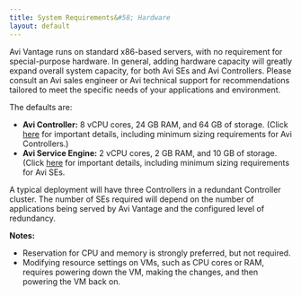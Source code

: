 ```yaml
---
title: System Requirements&#58; Hardware
layout: default
---
```

Avi Vantage runs on standard x86-based servers, with no requirement for special-purpose hardware. In general, adding hardware capacity will greatly expand overall system capacity, for both Avi SEs and Avi Controllers. Please consult an Avi sales engineer or Avi technical support for recommendations tailored to meet the specific needs of your applications and environment.

The defaults are:

* **Avi Controller:** 8 vCPU cores, 24 GB RAM, and 64 GB of storage. (Click <a href="/docs/16.3/avi-controller-sizing">here</a> for important details, including minimum sizing requirements for Avi Controllers.)
* **Avi Service Engine:** 2 vCPU cores, 2 GB RAM, and 10 GB of storage. (Click <a href="/docs/16.3/sizing-service-engines">here</a> for important details, including minimum sizing requirements for Avi SEs. 

A typical deployment will have three Controllers in a redundant Controller cluster. The number of SEs required will depend on the number of applications being served by Avi Vantage and the configured level of redundancy.

**Notes:**

* Reservation for CPU and memory is strongly preferred, but not required.
* Modifying resource settings on VMs, such as CPU cores or RAM, requires powering down the VM, making the changes, and then powering the VM back on. 